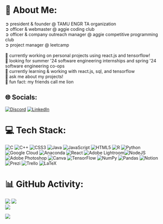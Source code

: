 <!-- ## Hi, I'm Ryan! -->
# 🐯 About Me:
➲ president & founder @ TAMU ENGR TA organization<br>➲ officer & webmaster @ aggie coding club<br>➲ officer & company outreach manager @ aggie competitive programming club<br>➲ project manager @ leetcamp<br><br>🔬 currently working on personal projects using react.js and tensorflow!<br>🤝 looking for summer '24 software engineering internships and spring '24 software engineering co-ops <br>🌱 currently learning & working with react.js, sql, and tensorflow<br>💬 ask me about my projects!<br>🦁 fun fact: my friends call me lion

 
## 🌐 Socials:
[![Discord](https://img.shields.io/badge/Discord-%237289DA.svg?logo=discord&logoColor=white)](https://discord.com/users/283467779951034368) [![LinkedIn](https://img.shields.io/badge/LinkedIn-%230077B5.svg?logo=linkedin&logoColor=white)](https://linkedin.com/in/ryankbr) 

# 💻 Tech Stack:
![C](https://img.shields.io/badge/c-%2300599C.svg?style=flat&logo=c&logoColor=white) ![C++](https://img.shields.io/badge/c++-%2300599C.svg?style=flat&logo=c%2B%2B&logoColor=white) ![CSS3](https://img.shields.io/badge/css3-%231572B6.svg?style=flat&logo=css3&logoColor=white) ![Java](https://img.shields.io/badge/java-%23ED8B00.svg?style=flat&logo=java&logoColor=white) ![JavaScript](https://img.shields.io/badge/javascript-%23323330.svg?style=flat&logo=javascript&logoColor=%23F7DF1E) ![HTML5](https://img.shields.io/badge/html5-%23E34F26.svg?style=flat&logo=html5&logoColor=white) ![R](https://img.shields.io/badge/r-%23276DC3.svg?style=flat&logo=r&logoColor=white) ![Python](https://img.shields.io/badge/python-3670A0?style=flat&logo=python&logoColor=ffdd54) ![Google Cloud](https://img.shields.io/badge/Google%20Cloud-%234285F4.svg?style=flat&logo=google-cloud&logoColor=white) ![Anaconda](https://img.shields.io/badge/Anaconda-%2344A833.svg?style=flat&logo=anaconda&logoColor=white) ![React](https://img.shields.io/badge/react-%2320232a.svg?style=flat&logo=react&logoColor=%2361DAFB) ![Adobe Lightroom](https://img.shields.io/badge/Adobe%20Lightroom-31A8FF.svg?style=flat&logo=Adobe%20Lightroom&logoColor=white)![NodeJS](https://img.shields.io/badge/node.js-6DA55F?style=flat&logo=node.js&logoColor=white) ![Adobe Photoshop](https://img.shields.io/badge/adobephotoshop-%2331A8FF.svg?style=flat&logo=adobephotoshop&logoColor=white) ![Canva](https://img.shields.io/badge/Canva-%2300C4CC.svg?style=flat&logo=Canva&logoColor=white) ![TensorFlow](https://img.shields.io/badge/TensorFlow-%23FF6F00.svg?style=flat&logo=TensorFlow&logoColor=white) ![NumPy](https://img.shields.io/badge/numpy-%23013243.svg?style=flat&logo=numpy&logoColor=white) ![Pandas](https://img.shields.io/badge/pandas-%23150458.svg?style=flat&logo=pandas&logoColor=white) ![Notion](https://img.shields.io/badge/Notion-%23000000.svg?style=flat&logo=notion&logoColor=white) ![Prezi](https://img.shields.io/badge/Prezi-%23000000.svg?style=flat&logo=Prezi&logoColor=white) ![Trello](https://img.shields.io/badge/Trello-%23026AA7.svg?style=flat&logo=Trello&logoColor=white) ![LaTeX](https://img.shields.io/badge/latex-%23008080.svg?style=flat&logo=latex&logoColor=white)

# 📊 GitHub Activity:
![](https://github-readme-stats.vercel.app/api?username=ryankbr&theme=nord&hide_border=false&include_all_commits=false&count_private=true)
![](https://github-readme-streak-stats.herokuapp.com/?user=ryankbr&theme=nord&hide_border=false&include_all_commits=false&count_private=true)<br/>
![](https://github-readme-stats.vercel.app/api/top-langs/?username=ryankbr&theme=nord&hide_border=false&include_all_commits=false&count_private=true&layout=compact)
  
[![](https://visitcount.itsvg.in/api?id=ryankbr&theme=nord&hide_border=false&logoColor=10)](https://visitcount.itsvg.in)
